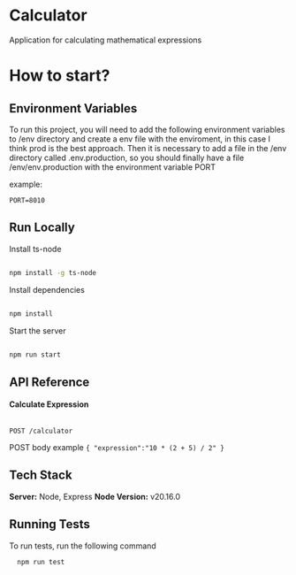 
  

# Calculator

Application for calculating mathematical expressions

# How to start?

## Environment Variables

To run this project, you will need to add the following environment variables to /env directory and create a env file with the enviroment, in this case I think prod is the best approach. Then it is necessary to add a file in the /env directory called .env.production, so you should finally have a file /env/env.production with the environment variable PORT

example:

 `PORT=8010`
## Run Locally
Install ts-node
```bash

npm install -g ts-node

```
Install dependencies

```bash

npm install

```

Start the server

```bash

npm run start
```
## API Reference

#### Calculate Expression

```http

POST /calculator

```
POST body example 
``
{
"expression":"10 * (2 + 5) / 2"
}
``


## Tech Stack
**Server:** Node, Express
**Node Version:** v20.16.0



## Running Tests

To run tests, run the following command

```bash
  npm run test
```

